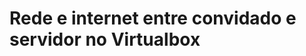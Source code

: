 # Rede e internet entre convidado e servidor no Virtualbox

<!-- https://www.tecmint.com/network-between-guest-vm-and-host-virtualbox/ -->
